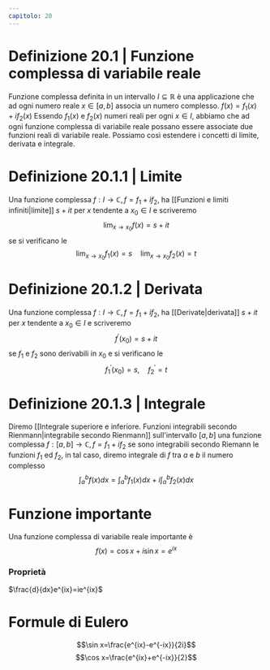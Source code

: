 ```yaml
---
capitolo: 20
---
```

# Definizione 20.1 | Funzione complessa di variabile reale
Funzione complessa definita in un intervallo $I\subseteq\mathbb{R}$ è una applicazione che ad ogni numero reale $x\in[a,b]$ associa un numero complesso.
$f(x)=f_1(x)+if_2(x)$
Essendo $f_1(x)$ e $f_2(x)$ numeri reali per ogni $x\in I$, abbiamo che ad ogni funzione complessa di variabile reale possano essere associate due funzioni reali di variabile reale.
Possiamo così estendere i  concetti di limite, derivata e integrale.

# Definizione 20.1.1 | Limite
Una funzione complessa $f:I\to\mathbb{C},f=f_1+if_2$, ha [[Funzioni e limiti infiniti|limite]] $s+it$ per $x$ tendente a $x_{0}\in I$ e scriveremo
$$\lim_{x\to x_0}f(x)=s+it$$
se si verificano le
$$\lim_{x\to x_0}f_{1}(x)=s\quad\lim_{x\to x_0}f_{2}(x)=t$$
# Definizione 20.1.2 | Derivata
Una funzione complessa $f:I\to\mathbb{C},f=f_1+if_2$, ha [[Derivate|derivata]] $s+it$ per $x$ tendente a $x_{0}\in I$ e scriveremo $$f^{'}(x_{0})=s+it$$se $f_1$ e $f_2$ sono derivabili in $x_{0}$ e si verificano le
$$f_{1}^{'}(x_0)=s,\quad f_{2}^{'}=t$$
# Definizione 20.1.3 | Integrale
Diremo [[Integrale superiore e inferiore. Funzioni integrabili secondo Rienmann|integrabile secondo Rienmann]] sull'intervallo $[a,b]$ una funzione complessa $f:[a,b]\to\mathbb{C},f=f_1+if_2$ se sono integrabili secondo Riemann le funzioni $f_1$ ed $f_2$, in tal caso, diremo integrale di $f$ tra $a$ e $b$ il numero complesso
$$\int_{a}^{b}f(x)dx=\int_{a}^{b}f_1(x)dx+i\int_{a}^{b}f_2(x)dx$$

# Funzione importante
Una funzione complessa di variabile reale importante è $$f(x)=\cos x+i\sin x=e^{ix}$$
### Proprietà
$\frac{d}{dx}e^{ix}=ie^{ix}$

# Formule di Eulero
$$\sin x=\frac{e^{ix}-e^{-ix}}{2i}$$
$$\cos x=\frac{e^{ix}+e^{-ix}}{2}$$

